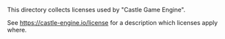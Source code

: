 This directory collects licenses used by "Castle Game Engine".

See https://castle-engine.io/license for a description which licenses apply where.

